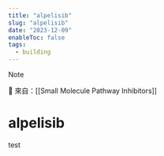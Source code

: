 ```yaml
---
title: "alpelisib"
slug: "alpelisib"
date: "2023-12-09"
enableToc: false
tags:
  - building
---
```


> [!NOTE]
> 🌱 來自：[[Small Molecule Pathway Inhibitors]]

# alpelisib

test
